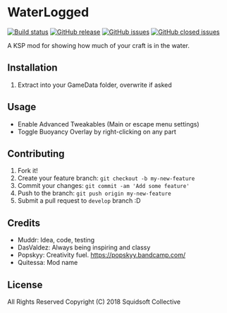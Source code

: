 # WaterLogged
[![Build status](https://dev.azure.com/squidsoft-collective/Waterlogged/_apis/build/status/Waterlogged-CI)](https://dev.azure.com/squidsoft-collective/Waterlogged/_build/latest?definitionId=11) [![GitHub release](https://img.shields.io/github/release/DefiantZombie/WaterLogged.svg?style=plastic)](https://github.com/DefiantZombie/WaterLogged/releases/latest) [![GitHub issues](https://img.shields.io/github/issues/DefiantZombie/WaterLogged.svg?style=plastic)](https://github.com/DefiantZombie/WaterLogged/issues) [![GitHub closed issues](https://img.shields.io/github/issues-closed/DefiantZombie/WaterLogged.svg?style=plastic)](https://github.com/DefiantZombie/WaterLogged/issues?q=is%3Aissue+is%3Aclosed)

A KSP mod for showing how much of your craft is in the water.

## Installation

1. Extract into your GameData folder, overwrite if asked

## Usage

- Enable Advanced Tweakables (Main or escape menu settings)
- Toggle Buoyancy Overlay by right-clicking on any part

## Contributing 
 
1. Fork it!
2. Create your feature branch: `git checkout -b my-new-feature`
3. Commit your changes: `git commit -am 'Add some feature'`
4. Push to the branch: `git push origin my-new-feature`
5. Submit a pull request to `develop` branch :D

## Credits

- Muddr: Idea, code, testing
- DasValdez: Always being inspiring and classy
- Popskyy: Creativity fuel. https://popskyy.bandcamp.com/
- Quitessa: Mod name

## License

All Rights Reserved
Copyright (C) 2018 Squidsoft Collective
